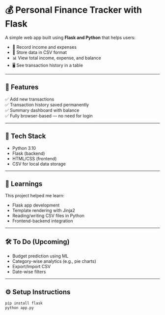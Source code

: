 # 💰 Personal Finance Tracker with Flask

A simple web app built using **Flask and Python** that helps users:

- 📝 Record income and expenses
- 📁 Store data in CSV format
- 📊 View total income, expense, and balance
- 🖥️ See transaction history in a table

---

## 🚀 Features

✅ Add new transactions  
✅ Transaction history saved permanently  
✅ Summary dashboard with balance  
✅ Fully browser-based — no need for login  

---

## 📂 Tech Stack

- Python 3.10
- Flask (backend)
- HTML/CSS (frontend)
- CSV for local data storage

---


## 🧠 Learnings

This project helped me learn:

- Flask app development
- Template rendering with Jinja2
- Reading/writing CSV files in Python
- Frontend-backend integration

---

## 🛠️ To Do (Upcoming)

- Budget prediction using ML  
- Category-wise analytics (e.g., pie charts)  
- Export/Import CSV  
- Date-wise filters  

---

## ⚙️ Setup Instructions

```bash
pip install flask
python app.py

